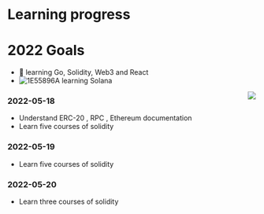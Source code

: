 # Learning progress

# 2022 Goals
- 🤔 learning Go, Solidity, Web3 and React
- ![1E55896A](https://user-images.githubusercontent.com/42266572/169497481-042e5754-02bc-4682-8226-28f8b718db47.png) learning Solana


<a href="https://github.com/anuraghazra/github-readme-stats">
  <img align="right" src="https://github-readme-stats.vercel.app/api?username=china-xuhappy&show_icons=true&theme=dark&count_private=true" />
</a>

### 2022-05-18
- Understand ERC-20 , RPC , Ethereum documentation
- Learn five courses of solidity

### 2022-05-19
- Learn five courses of solidity

### 2022-05-20
- Learn three courses of solidity
